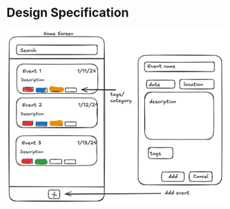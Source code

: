 # Design Specification

![prototype](https://github.com/calvin-cs262-fall2024-thefunteam/Project/blob/main/HomePage%20Design.png)
